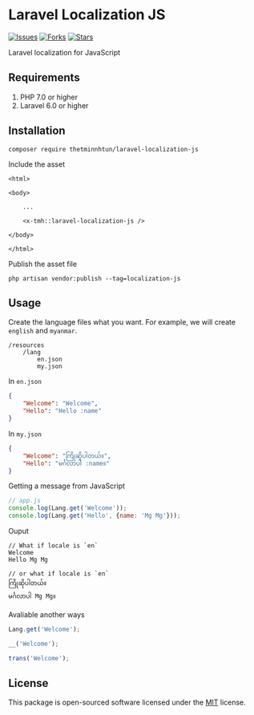 # Laravel Localization JS

[![Issues](https://img.shields.io/github/issues/thetminnhtun/laravel-localization-js)](https://github.com/thetminnhtun/laravel-localization-js/issues)
[![Forks](https://img.shields.io/github/forks/thetminnhtun/laravel-localization-js)](https://github.com/thetminnhtun/laravel-localization-js/forks)
[![Stars](https://img.shields.io/github/stars/thetminnhtun/laravel-localization-js)](https://github.com/thetminnhtun/laravel-localization-js/stars)

Laravel localization for JavaScript

## Requirements

1. PHP 7.0 or higher
2. Laravel 6.0 or higher

## Installation

```
composer require thetminnhtun/laravel-localization-js
```

Include the asset
```
<html>

<body>

    ...

    <x-tmh::laravel-localization-js />

</body>

</html>
```

Publish the asset file

```
php artisan vendor:publish --tag=localization-js
```

## Usage

Create the language files what you want. For example, we will create `english` and `myanmar`.

```
/resources
    /lang
        en.json
        my.json
```

In `en.json`

```json
{
    "Welcome": "Welcome",
    "Hello": "Hello :name"
}
```

In `my.json`

```json
{
    "Welcome": "ကြိုဆိုပါတယ်။",
    "Hello": "မင်္ဂလာပါ :name။"
}
```

Getting a message from JavaScript

```js
// app.js
console.log(Lang.get('Welcome'));
console.log(Lang.get('Hello', {name: 'Mg Mg'}));
```

Ouput
```
// What if locale is `en`
Welcome
Hello Mg Mg

// or what if locale is `en`
ကြိုဆိုပါတယ်။
မင်္ဂလာပါ Mg Mg။
```

Avaliable another ways
```js
Lang.get('Welcome');
```

```js
__('Welcome');
```

```js
trans('Welcome');
```

## License

This package is open-sourced software licensed under the [MIT](https://opensource.org/licenses/MIT) license.
